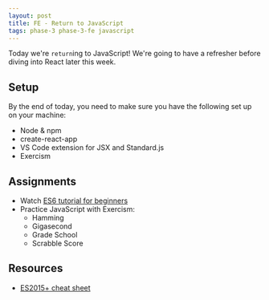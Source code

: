 ```yaml
---
layout: post
title: FE - Return to JavaScript
tags: phase-3 phase-3-fe javascript
---
```


Today we're `return`ing to JavaScript! We're going to have a refresher before diving into React later this week.

## Setup

By the end of today, you need to make sure you have the following set up on your machine:

- Node & npm
- create-react-app
- VS Code extension for JSX and Standard.js
- Exercism

## Assignments

- Watch [ES6 tutorial for beginners](https://www.youtube.com/watch?v=WZQc7RUAg18)
- Practice JavaScript with Exercism:
  - Hamming
  - Gigasecond
  - Grade School
  - Scrabble Score

## Resources

- [ES2015+ cheat sheet](https://devhints.io/es6)

